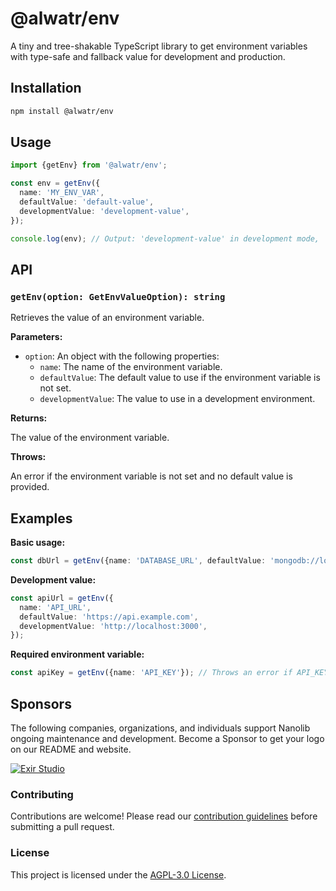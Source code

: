 # @alwatr/env

A tiny and tree-shakable TypeScript library to get environment variables with type-safe and fallback value for development and production.

## Installation

```bash
npm install @alwatr/env
```

## Usage

```typescript
import {getEnv} from '@alwatr/env';

const env = getEnv({
  name: 'MY_ENV_VAR',
  defaultValue: 'default-value',
  developmentValue: 'development-value',
});

console.log(env); // Output: 'development-value' in development mode, 'default-value' if MY_ENV_VAR is not set in production mode.
```

## API

### `getEnv(option: GetEnvValueOption): string`

Retrieves the value of an environment variable.

**Parameters:**

* `option`: An object with the following properties:
  * `name`: The name of the environment variable.
  * `defaultValue`: The default value to use if the environment variable is not set.
  * `developmentValue`: The value to use in a development environment.

**Returns:**

The value of the environment variable.

**Throws:**

An error if the environment variable is not set and no default value is provided.

## Examples

**Basic usage:**

```typescript
const dbUrl = getEnv({name: 'DATABASE_URL', defaultValue: 'mongodb://localhost:27017'});
```

**Development value:**

```typescript
const apiUrl = getEnv({
  name: 'API_URL',
  defaultValue: 'https://api.example.com',
  developmentValue: 'http://localhost:3000',
});
```

**Required environment variable:**

```typescript
const apiKey = getEnv({name: 'API_KEY'}); // Throws an error if API_KEY is not set
```

## Sponsors

The following companies, organizations, and individuals support Nanolib ongoing maintenance and development. Become a Sponsor to get your logo on our README and website.

[![Exir Studio](https://avatars.githubusercontent.com/u/181194967?s=200&v=4)](https://exirstudio.com)

### Contributing

Contributions are welcome! Please read our [contribution guidelines](https://github.com/Alwatr/.github/blob/next/CONTRIBUTING.md) before submitting a pull request.

### License

This project is licensed under the [AGPL-3.0 License](LICENSE).
